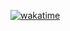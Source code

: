 [![wakatime](https://wakatime.com/badge/user/c23d5301-4ac3-4b3f-806f-593a5d205696/project/0c59e90c-f772-471d-ad6c-3c7acc23deff.svg)](https://wakatime.com/badge/user/c23d5301-4ac3-4b3f-806f-593a5d205696/project/0c59e90c-f772-471d-ad6c-3c7acc23deff)
